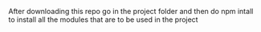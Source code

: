 After downloading this repo go in the project folder and then do npm intall to install all the modules that are to be used in the project
